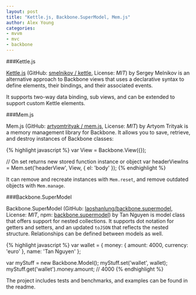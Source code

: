 ```yaml
---
layout: post
title: "Kettle.js, Backbone.SuperModel, Mem.js"
author: Alex Young
categories:
- mvvm
- mvc
- backbone
---
```


###Kettle.js

[Kettle.js](http://smelnikov.github.io/kettle/) (GitHub: [smelnikov / kettle](https://github.com/smelnikov/kettle), License: _MIT_) by Sergey Melnikov is an alternative approach to Backbone views that uses a declarative syntax to define elements, their bindings, and their associated events.

It supports two-way data binding, sub views, and can be extended to support custom Kettle elements.

###Mem.js

Mem.js (GitHub: [artyomtrityak / mem.js](https://github.com/artyomtrityak/mem.js), License: _MIT_) by Artyom Trityak is a memory management library for Backbone.  It allows you to save, retrieve, and destroy instances of Backbone classes:

{% highlight javascript %}
var View = Backbone.View({});

// On set returns new stored function instance or object
var headerViewIns = Mem.set('headerView', View, { el: 'body' });
{% endhighlight %}

It can remove and recreate instances with `Mem.reset`, and remove outdated objects with `Mem.manage`.

###Backbone.SuperModel

Backbone.SuperModel (GitHub: [laoshanlung/backbone.supermodel](https://github.com/laoshanlung/backbone.supermodel), License: _MIT_, npm: [backbone.supermodel](https://npmjs.org/package/backbone.supermodel)) by Tan Nguyen is model class that offers support for nested collections.  It supports dot notation for getters and setters, and an updated `toJSON` that reflects the nested structure.  Relationships can be defined between models as well.

{% highlight javascript %}
var wallet = {
  money: {
    amount: 4000,
    currency: 'euro'
  },
  name: 'Tan Nguyen'
};

var myStuff = new Backbone.Model();
myStuff.set('wallet', wallet);
myStuff.get('wallet').money.amount; // 4000
{% endhighlight %}

The project includes tests and benchmarks, and examples can be found in the readme.
